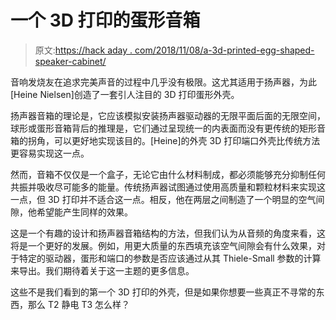 # 一个 3D 打印的蛋形音箱

> 原文:[https://hack aday . com/2018/11/08/a-3d-printed-egg-shaped-speaker-cabinet/](https://hackaday.com/2018/11/08/a-3d-printed-egg-shaped-speaker-cabinet/)

音响发烧友在追求完美声音的过程中几乎没有极限。这尤其适用于扬声器，为此[Heine Nielsen]创造了一套引人注目的 3D 打印蛋形外壳。

扬声器音箱的理论是，它应该模拟安装扬声器驱动器的无限平面后面的无限空间，球形或蛋形音箱背后的推理是，它们通过呈现统一的内表面而没有更传统的矩形音箱的拐角，可以更好地实现该目的。[Heine]的外壳 3D 打印端口外壳比传统方法更容易实现这一点。

然而，音箱不仅仅是一个盒子，无论它由什么材料制成，都必须能够充分抑制任何共振并吸收尽可能多的能量。传统扬声器试图通过使用高质量和颗粒材料来实现这一点，但 3D 打印并不适合这一点。相反，他在两层之间制造了一个明显的空气间隙，他希望能产生同样的效果。

这是一个有趣的设计和扬声器音箱结构的方法，但我们认为从音频的角度来看，这将是一个更好的发展。例如，用更大质量的东西填充该空气间隙会有什么效果，对于特定的驱动器，蛋形和端口的参数是否应该通过从其 Thiele-Small 参数的计算来导出。我们期待着关于这一主题的更多信息。

这些不是我们看到的第一个 3D 打印的外壳，但是如果你想要一些真正不寻常的东西，那么 T2 静电 T3 怎么样？